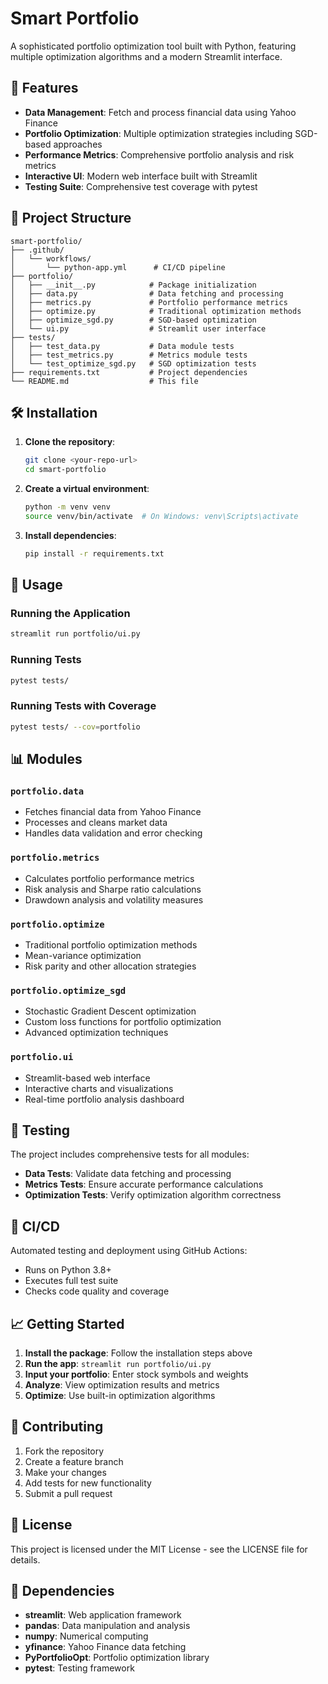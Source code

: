 # Smart Portfolio

A sophisticated portfolio optimization tool built with Python, featuring multiple optimization algorithms and a modern Streamlit interface.

## 🚀 Features

- **Data Management**: Fetch and process financial data using Yahoo Finance
- **Portfolio Optimization**: Multiple optimization strategies including SGD-based approaches
- **Performance Metrics**: Comprehensive portfolio analysis and risk metrics
- **Interactive UI**: Modern web interface built with Streamlit
- **Testing Suite**: Comprehensive test coverage with pytest

## 📁 Project Structure

```
smart-portfolio/
├── .github/
│   └── workflows/
│       └── python-app.yml      # CI/CD pipeline
├── portfolio/
│   ├── __init__.py            # Package initialization
│   ├── data.py                # Data fetching and processing
│   ├── metrics.py             # Portfolio performance metrics
│   ├── optimize.py            # Traditional optimization methods
│   ├── optimize_sgd.py        # SGD-based optimization
│   └── ui.py                  # Streamlit user interface
├── tests/
│   ├── test_data.py           # Data module tests
│   ├── test_metrics.py        # Metrics module tests
│   └── test_optimize_sgd.py   # SGD optimization tests
├── requirements.txt           # Project dependencies
└── README.md                  # This file
```

## 🛠️ Installation

1. **Clone the repository**:
   ```bash
   git clone <your-repo-url>
   cd smart-portfolio
   ```

2. **Create a virtual environment**:
   ```bash
   python -m venv venv
   source venv/bin/activate  # On Windows: venv\Scripts\activate
   ```

3. **Install dependencies**:
   ```bash
   pip install -r requirements.txt
   ```

## 🎯 Usage

### Running the Application
```bash
streamlit run portfolio/ui.py
```

### Running Tests
```bash
pytest tests/
```

### Running Tests with Coverage
```bash
pytest tests/ --cov=portfolio
```

## 📊 Modules

### `portfolio.data`
- Fetches financial data from Yahoo Finance
- Processes and cleans market data
- Handles data validation and error checking

### `portfolio.metrics`
- Calculates portfolio performance metrics
- Risk analysis and Sharpe ratio calculations
- Drawdown analysis and volatility measures

### `portfolio.optimize`
- Traditional portfolio optimization methods
- Mean-variance optimization
- Risk parity and other allocation strategies

### `portfolio.optimize_sgd`
- Stochastic Gradient Descent optimization
- Custom loss functions for portfolio optimization
- Advanced optimization techniques

### `portfolio.ui`
- Streamlit-based web interface
- Interactive charts and visualizations
- Real-time portfolio analysis dashboard

## 🧪 Testing

The project includes comprehensive tests for all modules:

- **Data Tests**: Validate data fetching and processing
- **Metrics Tests**: Ensure accurate performance calculations
- **Optimization Tests**: Verify optimization algorithm correctness

## 🔄 CI/CD

Automated testing and deployment using GitHub Actions:
- Runs on Python 3.8+
- Executes full test suite
- Checks code quality and coverage

## 📈 Getting Started

1. **Install the package**: Follow the installation steps above
2. **Run the app**: `streamlit run portfolio/ui.py`
3. **Input your portfolio**: Enter stock symbols and weights
4. **Analyze**: View optimization results and metrics
5. **Optimize**: Use built-in optimization algorithms

## 🤝 Contributing

1. Fork the repository
2. Create a feature branch
3. Make your changes
4. Add tests for new functionality
5. Submit a pull request

## 📝 License

This project is licensed under the MIT License - see the LICENSE file for details.

## 🔗 Dependencies

- **streamlit**: Web application framework
- **pandas**: Data manipulation and analysis
- **numpy**: Numerical computing
- **yfinance**: Yahoo Finance data fetching
- **PyPortfolioOpt**: Portfolio optimization library
- **pytest**: Testing framework 